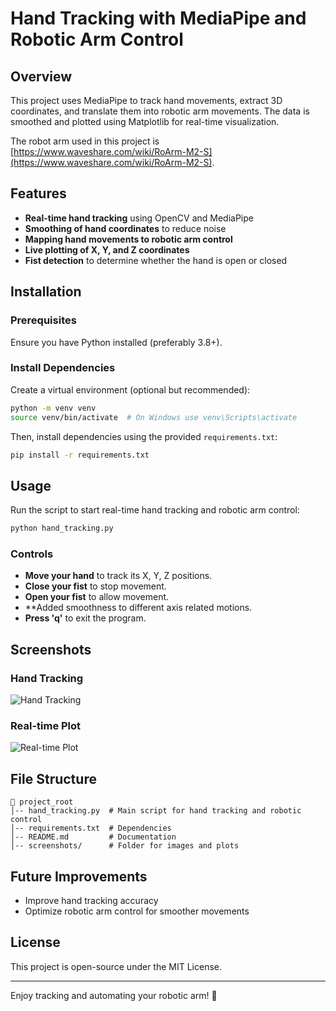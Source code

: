 # Hand Tracking with MediaPipe and Robotic Arm Control

## Overview
This project uses MediaPipe to track hand movements, extract 3D coordinates, and translate them into robotic arm movements. The data is smoothed and plotted using Matplotlib for real-time visualization.

The robot arm used in this project is [https://www.waveshare.com/wiki/RoArm-M2-S](https://www.waveshare.com/wiki/RoArm-M2-S).

## Features
- **Real-time hand tracking** using OpenCV and MediaPipe
- **Smoothing of hand coordinates** to reduce noise
- **Mapping hand movements to robotic arm control**
- **Live plotting of X, Y, and Z coordinates**
- **Fist detection** to determine whether the hand is open or closed

## Installation

### Prerequisites
Ensure you have Python installed (preferably 3.8+).

### Install Dependencies
Create a virtual environment (optional but recommended):
```sh
python -m venv venv
source venv/bin/activate  # On Windows use venv\Scripts\activate
```
Then, install dependencies using the provided `requirements.txt`:
```sh
pip install -r requirements.txt
```

## Usage
Run the script to start real-time hand tracking and robotic arm control:
```sh
python hand_tracking.py
```

### Controls
- **Move your hand** to track its X, Y, Z positions.
- **Close your fist** to stop movement.
- **Open your fist** to allow movement.
- **Added smoothness to different axis related motions.
- **Press 'q'** to exit the program.

## Screenshots

### Hand Tracking
![Hand Tracking](screenshots/hand_tracking.png)

### Real-time Plot
![Real-time Plot](screenshots/real_time_plot.png)

## File Structure
```
📁 project_root
│-- hand_tracking.py  # Main script for hand tracking and robotic control
│-- requirements.txt  # Dependencies
│-- README.md         # Documentation
│-- screenshots/      # Folder for images and plots
```

## Future Improvements
- Improve hand tracking accuracy
- Optimize robotic arm control for smoother movements
  

## License
This project is open-source under the MIT License.

---
Enjoy tracking and automating your robotic arm! 🚀

